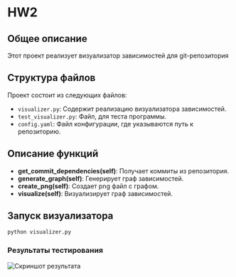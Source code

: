 # HW2

## Общее описание
Этот проект реализует визуализатор зависимостей для git-репозитория

## Структура файлов
Проект состоит из следующих файлов:
- `visualizer.py`: Содержит реализацию визуализатора зависимостей.
- `test_visualizer.py`: Файл, для теста программы.
- `config.yaml`: Файл конфигурации, где указываются путь к репозиторию.

## Описание функций
- **get_commit_dependencies(self)**: Получает коммиты из репозитория.
- **generate_graph(self)**: Генерирует граф зависимостей.
- **create_png(self)**: Создает png файл с графом.
- **visualize(self)**: Визуализирует граф зависимостей.

## Запуск визуализатора
```bash
python visualizer.py
```
### Результаты тестирования
![Скриншот результата](photo/Снимок%20экрана%202024-10-24%20212010.png)
